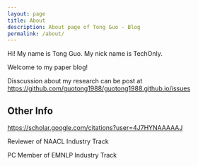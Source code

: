 ```yaml
---
layout: page
title: About
description: About page of Tong Guo - Blog 
permalink: /about/
---
```


Hi! My name is Tong Guo. My nick name is TechOnly.

Welcome to my paper blog!

Disscussion about my research can be post at https://github.com/guotong1988/guotong1988.github.io/issues

## Other Info

https://scholar.google.com/citations?user=4J7HYNAAAAAJ

Reviewer of NAACL Industry Track

PC Member of EMNLP Industry Track



<meta name="google-site-verification" content="8NeXeopl0Y7RpgHgRilAMtTLuzHTNav3LpL8MA7lj1A" />
